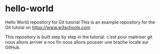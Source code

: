 # hello-world
Hello World repository for Git tutorial
This is an example repository for the Git tutoial on https://www.w3schools.com

This repository is built step by step in the tutorial.
c'est pour maitriser git
nous allons arriver a nos fin 
nous allons pousser une brache locale sur GitHub.
